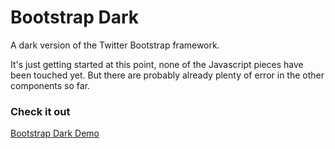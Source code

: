# Bootstrap Dark

A dark version of the Twitter Bootstrap framework.

It's just getting started at this point, none of the Javascript pieces have been touched yet. But there are probably already plenty of error in the other components so far.

### Check it out

[Bootstrap Dark Demo](http://bmcculley.github.io/bootstrap-dark/)
